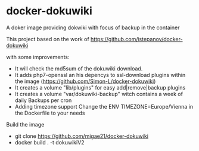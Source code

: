 # docker-dokuwiki
A doker image providing dokwiki with focus of backup in the container 

This project based on the work of https://github.com/istepanov/docker-dokuwiki

with some improvements:
  * It will check the md5sum of the dokuwiki download.
  * It adds php7-openssl an his depencys to ssl-download plugins within the image (https://github.com/Simon-L/docker-dokuwiki)
  * It creates a volume "lib/plugins" for easy add|remove|backup plugins
  * It creates a volume "var/dokuwiki-backup" witch contains a week of daily Backups per cron
  * Adding timezone support 
    Change the ENV TIMEZONE=Europe/Vienna in the Dockerfile to your needs

Build the image

  * git clone https://github.com/migae21/docker-dokuwiki
  * docker build . -t dokuwikiV2
  
